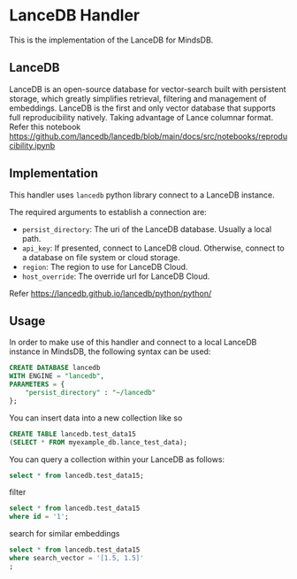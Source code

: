 # LanceDB Handler

This is the implementation of the LanceDB for MindsDB.

## LanceDB

LanceDB is an open-source database for vector-search built with persistent storage, which greatly simplifies retrieval, filtering and management of embeddings. LanceDB is the first and only vector database that supports full reproducibility natively. Taking advantage of Lance columnar format. Refer this notebook https://github.com/lancedb/lancedb/blob/main/docs/src/notebooks/reproducibility.ipynb

## Implementation

This handler uses `lancedb` python library connect to a LanceDB instance.

The required arguments to establish a connection are:

* `persist_directory`: The uri of the LanceDB database. Usually a local path.
* `api_key`: If presented, connect to LanceDB cloud. Otherwise, connect to a database on file system or cloud storage.
* `region`: The region to use for LanceDB Cloud.
* `host_override`: The override url for LanceDB Cloud.

Refer https://lancedb.github.io/lancedb/python/python/

## Usage

In order to make use of this handler and connect to a local LanceDB instance in MindsDB, the following syntax can be used:

```sql
CREATE DATABASE lancedb
WITH ENGINE = "lancedb",
PARAMETERS = {
    "persist_directory" : "~/lancedb"
};
```

You can insert data into a new collection like so

```sql
CREATE TABLE lancedb.test_data15
(SELECT * FROM myexample_db.lance_test_data);
```

You can query a collection within your LanceDB as follows:

```sql
select * from lancedb.test_data15;
```

filter

```sql
select * from lancedb.test_data15
where id = '1';
```

search for similar embeddings

```sql
select * from lancedb.test_data15
where search_vector = '[1.5, 1.5]'
;
```
